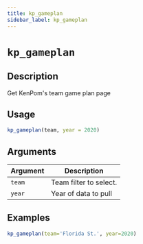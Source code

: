 ```yaml
---
title: kp_gameplan
sidebar_label: kp_gameplan
---
```

# `kp_gameplan`

## Description

Get KenPom's team game plan page


## Usage

```r
kp_gameplan(team, year = 2020)
```


## Arguments

Argument      |Description
------------- |----------------
`team`     |     Team filter to select.
`year`     |     Year of data to pull


## Examples

```r
kp_gameplan(team='Florida St.', year=2020)
```


